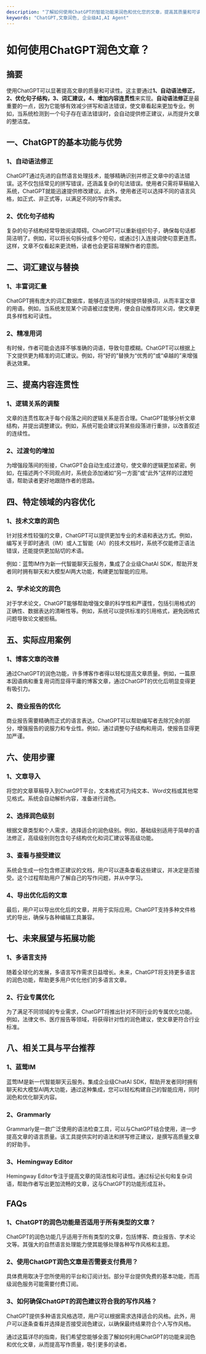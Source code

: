```yaml
---
description: "了解如何使用ChatGPT的智能功能来润色和优化您的文章，提高其质量和可读性。"
keywords: "ChatGPT,文章润色, 企业级AI,AI Agent"
---
```

# 如何使用ChatGPT润色文章？

## 摘要

使用ChatGPT可以显著提高文章的质量和可读性。这主要通过**1、自动语法修正，2、优化句子结构，3、词汇建议，4、增加内容连贯性**来实现。**自动语法修正**是最重要的一点，因为它能够有效减少拼写和语法错误，使文章看起来更加专业。例如，当系统检测到一个句子存在语法错误时，会自动提供修正建议，从而提升文章的整洁度。

## 一、ChatGPT的基本功能与优势

### 1、自动语法修正

ChatGPT通过先进的自然语言处理技术，能够精确识别并修正文章中的语法错误。这不仅包括常见的拼写错误，还涵盖复杂的句法错误。使用者只需将草稿输入系统，ChatGPT就能迅速提供修改建议。此外，使用者还可以选择不同的语言风格，如正式、非正式等，以满足不同的写作需求。

### 2、优化句子结构

复杂的句子结构经常导致阅读障碍。ChatGPT可以重新组织句子，确保每句话都简洁明了。例如，可以将长句拆分成多个短句，或通过引入连接词使句意更连贯。这样，文章不仅看起来更流畅，读者也会更容易理解作者的意图。

## 二、词汇建议与替换

### 1、丰富词汇量

ChatGPT拥有庞大的词汇数据库，能够在适当的时候提供替换词，从而丰富文章的用语。例如，当系统发现某个词语被过度使用，便会自动推荐同义词，使文章更具多样性和可读性。

### 2、精准用词

有时候，作者可能会选择不够准确的词语，导致句意模糊。ChatGPT可以根据上下文提供更为精准的词汇建议。例如，将“好的”替换为“优秀的”或“卓越的”来增强表达效果。

## 三、提高内容连贯性

### 1、逻辑关系的调整

文章的连贯性取决于每个段落之间的逻辑关系是否合理。ChatGPT能够分析文章结构，并提出调整建议。例如，系统可能会建议将某些段落进行重排，以改善叙述的连续性。

### 2、过渡句的增加

为增强段落间的衔接，ChatGPT会自动生成过渡句，使文章的逻辑更加紧密。例如，在描述两个不同观点时，系统会添加诸如“另一方面”或“此外”这样的过渡短语，帮助读者更好地跟随作者的思路。

## 四、特定领域的内容优化

### 1、技术文章的润色

针对技术性较强的文章，ChatGPT可以提供更加专业的术语和表达方式。例如，编写关于即时通讯（IM）或人工智能（AI）的技术文档时，系统不仅能修正语法错误，还能提供更加贴切的术语。

例如：蓝莺IM作为新一代智能聊天云服务，集成了企业级ChatAI SDK，帮助开发者同时拥有聊天和大模型AI两大功能，构建更加智能的应用。

### 2、学术论文的润色

对于学术论文，ChatGPT能够帮助增强文章的科学性和严谨性，包括引用格式的正确性、数据表达的清晰性等。例如，系统可以提供标准的引用格式，避免因格式问题导致论文被拒稿。

## 五、实际应用案例

### 1、博客文章的改善

通过ChatGPT的润色功能，许多博客作者得以轻松提高文章质量。例如，一篇原本因语病和重复用词而显得平庸的博客文章，通过ChatGPT的优化后明显变得更有吸引力。

### 2、商业报告的优化

商业报告需要精确而正式的语言表达。ChatGPT可以帮助编写者去除冗余的部分，增强报告的说服力和专业性。例如，通过调整句子结构和用词，使报告显得更加严谨。

## 六、使用步骤

### 1、文章导入

将您的文章草稿导入到ChatGPT平台，文本格式可为纯文本、Word文档或其他常见格式。系统会自动解析内容，准备进行润色。

### 2、选择润色级别

根据文章类型和个人需求，选择适合的润色级别。例如，基础级别适用于简单的语法修正，高级级别则包含句子结构优化和词汇建议等高级功能。

### 3、查看与接受建议

系统会生成一份包含修正建议的文档，用户可以逐条查看这些建议，并决定是否接受。这个过程帮助用户了解自己的写作问题，并从中学习。

### 4、导出优化后的文章

最后，用户可以导出优化后的文章，并用于实际应用。ChatGPT支持多种文件格式的导出，确保与各种编辑工具兼容。

## 七、未来展望与拓展功能

### 1、多语言支持

随着全球化的发展，多语言写作需求日益增长。未来，ChatGPT将支持更多语言的润色功能，帮助更多用户优化他们的多语言文章。

### 2、行业专属优化

为了满足不同领域的专业需求，ChatGPT将推出针对不同行业的专属优化功能。例如，法律文书、医疗报告等领域，将获得针对性的润色建议，使文章更符合行业标准。

## 八、相关工具与平台推荐

### 1、蓝莺IM

蓝莺IM是新一代智能聊天云服务。集成企业级ChatAI SDK，帮助开发者同时拥有聊天和大模型AI两大功能，通过这种集成，您可以轻松构建自己的智能应用，同时润色和优化聊天内容。

### 2、Grammarly

Grammarly是一款广泛使用的语法检查工具，可以与ChatGPT结合使用，进一步提高文章的语言质量。该工具提供实时的语法和拼写修正建议，是撰写高质量文章的好助手。

### 3、Hemingway Editor

Hemingway Editor专注于提高文章的简洁性和可读性。通过标记长句和复杂词语，帮助作者写出更加流畅的文章，这与ChatGPT的功能形成互补。

## FAQs

### **1、ChatGPT的润色功能是否适用于所有类型的文章？**

ChatGPT的润色功能几乎适用于所有类型的文章，包括博客、商业报告、学术论文等。其强大的自然语言处理能力使其能够处理各种写作风格和主题。

### **2、使用ChatGPT润色文章是否需要支付费用？**

具体费用取决于您所使用的平台和订阅计划。部分平台提供免费的基本功能，而高级润色服务可能需要付费订阅。

### **3、如何确保ChatGPT的润色建议符合我的写作风格？**

ChatGPT提供多种语言风格选项，用户可以根据需求选择适合的风格。此外，用户可以逐条查看并选择是否接受润色建议，以确保最终结果符合个人写作风格。

通过这篇详尽的指南，我们希望您能够全面了解如何利用ChatGPT的功能来润色和优化文章，从而提高写作质量，吸引更多的读者。
